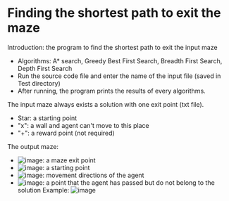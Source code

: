 # Finding the shortest path to exit the maze 

Introduction: the program to find the shortest path to exit the input maze 
- Algorithms: A* search, Greedy Best First Search, Breadth First Search, Depth First Search
- Run the source code file and enter the name of the input file (saved in Test directory)
- After running, the program prints the results of every algorithms.

The input maze always exists a solution with one exit point (txt file).
  - Star: a starting point
  - "x": a wall and agent can't move to this place
  - "+": a reward point (not required)

The output maze:
  - ![image](https://user-images.githubusercontent.com/57101343/177958833-daf3a212-0c97-4602-a760-ac9dbdfd6d44.png): a maze exit point
  - ![image](https://user-images.githubusercontent.com/57101343/177959046-bd6bd876-3a6c-435e-bc82-89daaf2db9e0.png): a starting point
  - ![image](https://user-images.githubusercontent.com/57101343/177959118-d2d813a4-c949-4ebd-b4fa-3bb44a434829.png): movement directions of the agent
  - ![image](https://user-images.githubusercontent.com/57101343/177959233-e8530024-9e1b-4290-87d6-79a12c897a58.png): a point that the agent has passed but do not belong to the solution
Example:
![image](https://user-images.githubusercontent.com/57101343/177967416-e6e56418-2cc8-411f-b230-7d4eaef9cb12.png)




  
